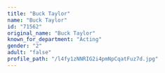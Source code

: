 ```yaml
---
title: "Buck Taylor"
name: "Buck Taylor"
id: "71562"
original_name: "Buck Taylor"
known_for_department: "Acting"
gender: "2"
adult: "false"
profile_path: "/l4fy1zNNRIG2i4pmNpCqatFuz7d.jpg"
---
```

